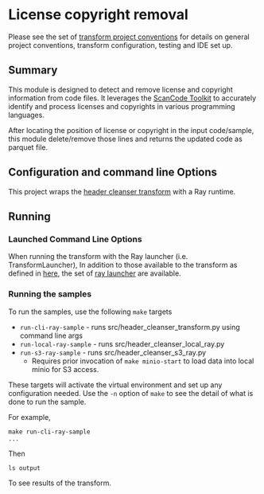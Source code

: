 # License copyright removal 

Please see the set of
[transform project conventions](../../../README.md)
for details on general project conventions, transform configuration,
testing and IDE set up.

## Summary
This module is designed to detect and remove license and copyright information from code files. It leverages the [ScanCode Toolkit](https://pypi.org/project/scancode-toolkit/) to accurately identify and process licenses and copyrights in various programming languages.

After locating the position of license or copyright in the input code/sample, this module delete/remove those lines and returns the updated code as parquet file.

## Configuration and command line Options

This project wraps the [header cleanser transform](../python) with a Ray runtime.

## Running

### Launched Command Line Options 
When running the transform with the Ray launcher (i.e. TransformLauncher), In addition to those available to the transform as defined in [here](https://github.com/IBM/data-prep-kit/blob/dev/transforms/universal/filter/python/README.md), the set of [ray launcher](https://github.com/IBM/data-prep-kit/blob/dev/data-processing-lib/doc/ray-launcher-options.md) are available.

### Running the samples
To run the samples, use the following `make` targets

* `run-cli-ray-sample` - runs src/header_cleanser_transform.py using command line args
* `run-local-ray-sample` - runs src/header_cleanser_local_ray.py
* `run-s3-ray-sample` - runs src/header_cleanser_s3_ray.py
    * Requires prior invocation of `make minio-start` to load data into local minio for S3 access.

These targets will activate the virtual environment and set up any configuration needed.
Use the `-n` option of `make` to see the detail of what is done to run the sample.

For example, 
```shell
make run-cli-ray-sample
...
```
Then 
```shell
ls output
```
To see results of the transform.
